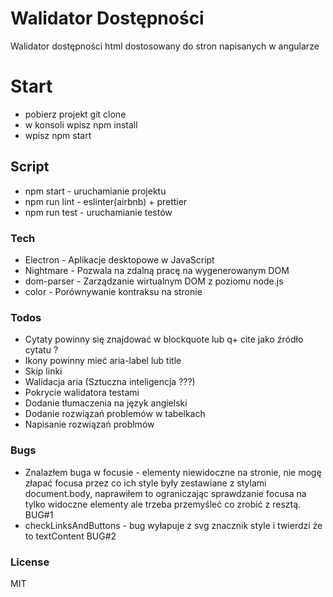 # Walidator Dostępności

Walidator dostępności html dostosowany do stron napisanych w angularze

# Start
- pobierz projekt git clone
- w konsoli wpisz npm install
- wpisz npm start

## Script
  - npm start - uruchamianie projektu
  - npm run lint - eslinter(airbnb) + prettier
  - npm run test - uruchamianie testów

### Tech

* Electron - Aplikacje desktopowe w JavaScript
* Nightmare - Pozwala na zdalną pracę na wygenerowanym DOM
* dom-parser - Zarządzanie wirtualnym DOM z poziomu node.js
* color - Porównywanie kontraksu na stronie

### Todos

 * Cytaty powinny się znajdować w blockquote lub q+ cite jako źródło cytatu ?
 * Ikony powinny mieć aria-label lub title
 * Skip linki
 * Walidacja aria (Sztuczna inteligencja ???)
 * Pokrycie walidatora testami
 * Dodanie tłumaczenia na język angielski
 * Dodanie rozwiązań problemów w tabelkach
 * Napisanie rozwiązań problmów

### Bugs

 * Znalazłem buga w focusie - elementy niewidoczne na stronie, nie mogę złapać focusa przez co ich style były zestawiane z stylami document.body, naprawiłem to ograniczając sprawdzanie focusa na tylko widoczne elementy ale trzeba przemyśleć co zrobić z resztą. BUG#1
 * checkLinksAndButtons - bug wyłapuje z svg znacznik style i twierdzi że to textContent BUG#2

### License

MIT
